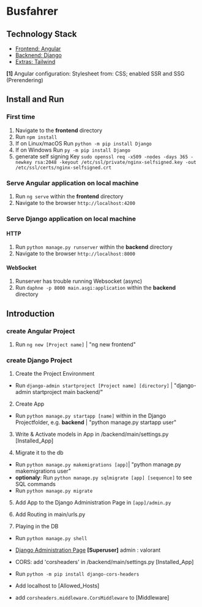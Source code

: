# Busfahrer

## Technology Stack
* [Frontend: Angular](https://angular.dev/)
* [Backnend: Django](https://www.djangoproject.com/)
* [Extras: Tailwind](https://tailwindcss.com)

**[1]** Angular configuration: Stylesheet from: CSS; enabled SSR and SSG (Prerendering)

## Install and Run

### First time

1. Navigate to the **frontend** directory
2. Run `npm install`
3. If on Linux/macOS Run `python -m pip install Django`
4. If on Windows Run `py -m pip install Django`
5. generate self signing Key `sudo openssl req -x509 -nodes -days 365 -newkey rsa:2048 -keyout /etc/ssl/private/nginx-selfsigned.key -out /etc/ssl/certs/nginx-selfsigned.crt`

### Serve Angular application on local machine

1. Run `ng serve` within the **frontend** directory
2. Navigate to the browser `http://localhost:4200`

### Serve Django application on local machine

#### HTTP
1. Run `python manage.py runserver` within the **backend** directory
2. Navigate to the browser `http://localhost:8000`

#### WebSocket
1. Runserver has trouble running Websocket (async)
2. Run `daphne -p 8000 main.asgi:application` within the **backend** directory
## Introduction

### create Angular Project

1. Run `ng new [Project name]` | "ng new frontend"

### create Django Project

1. Create the Project Environment
* Run `django-admin startproject [Project name] [directory]` | "django-admin startproject main backend/"
2. Create App
* Run `python manage.py startapp [name]` within in the Django Projectfolder, e.g. **backend** | "python manage.py startapp user"
3. Write & Activate models in App in /backend/main/settings.py [Installed_App] 

4. Migrate it to the db 
* Run `python manage.py makemigrations [app]`| "python manage.py makemigrations user"
* **optionaly**: Run `python manage.py sqlmigrate [app] [sequence]` to see SQL commands
* Run `python manage.py migrate`

5. Add App to the Django Administration Page in `[app]/admin.py`

6. Add Routing in main/urls.py

7. Playing in the DB
* Run `python manage.py shell`

* [Django Administration Page](http://localhost:8000/admin)
**[Superuser]** admin : valorant 

* CORS: add 'corsheaders' in /backend/main/settings.py [Installed_App]
* Run `python -m pip install django-cors-headers`
* Add localhost to [Allowed_Hosts]
* add `corsheaders.middleware.CorsMiddleware` to [Middleware]
